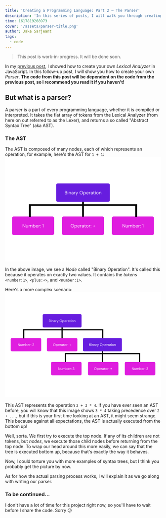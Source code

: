 ```yaml
---
title: 'Creating a Programming Language: Part 2 – The Parser'
description: 'In this series of posts, I will walk you through creating your own programming language using JavaScript.'
time: 1617819268973
cover: '/assets/parser-title.png'
author: Jake Sarjeant
tags:
  - code
---
```


> This post is work-in-progress. It will be done soon.

In my [previous post](/blog/creating-an-interpreter-part-1-lexer), I showed how to create your own *Lexical Analyzer* in JavaScript. In this follow-up post, I will show you how to create your own *Parser*. **The code from this post will be dependent on the code from the previous post, so I recommend you read it if you haven't!**

## But what is a parser?
A parser is a part of every programming language, whether it is compiled or interpreted. It takes the flat array of tokens from the Lexical Analyzer (from here on out referred to as the Lexer), and returns a so called "Abstract Syntax Tree" (aka AST).

### The AST
The AST is composed of many nodes, each of which represents an operation, for example, here's the AST for `1 + 1`:
![AST for `1 + 1`](/assets/ast-1.png)

In the above image, we see a *Node* called "Binary Operation". It's called this because it operates on exactly two values. It contains the *tokens* `<number:1>`, `<plus:+>`, and `<number:1>`.

Here's a more complex scenario:
![AST for `2 + 3 * 4`](/assets/ast-2.png)

This AST represents the operation `2 + 3 * 4`. If you have ever seen an AST before, you will know that this image shows `3 * 4` taking precedence over `2 + ...`, but if this is your first time looking at an AST, it might seem strange. This because against all expectations, the AST is actually executed from the bottom up!

Well, sorta. We first try to execute the top node. If any of its children are not tokens, but *nodes*, we execute those child nodes before returning from the top node. To wrap our head around this more easily, we can say that the tree is executed bottom up, because that's exactly the way it behaves.

Now, I could torture you with more examples of syntax trees, but I think you probably get the picture by now.

As for how the actual parsing process works, I will explain it as we go along with writing our parser.

### To be continued...
I don't have a lot of time for this project right now, so you'll have to wait before I share the code. Sorry 😕